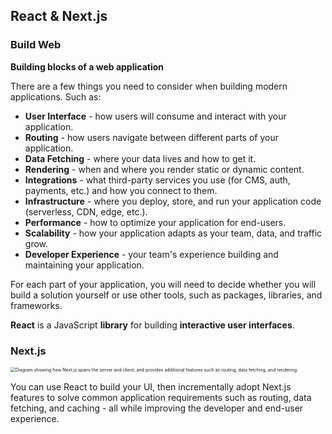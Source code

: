 ## React & Next.js

### Build Web

**Building blocks of a web application**

There are a few things you need to consider when building modern applications. Such as:

- **User Interface** - how users will consume and interact with your application.
- **Routing** - how users navigate between different parts of your application.
- **Data Fetching** - where your data lives and how to get it.
- **Rendering** - when and where you render static or dynamic content.
- **Integrations** - what third-party services you use (for CMS, auth, payments, etc.) and how you connect to them.
- **Infrastructure** - where you deploy, store, and run your application code (serverless, CDN, edge, etc.).
- **Performance** - how to optimize your application for end-users.
- **Scalability** - how your application adapts as your team, data, and traffic grow.
- **Developer Experience** - your team's experience building and maintaining your application.

For each part of your application, you will need to decide whether you will build a solution yourself or use other tools, such as packages, libraries, and frameworks.



**React** is a JavaScript **library** for building **interactive user interfaces**.



### Next.js

<img src="https://nextjs.org/_next/image?url=%2Flearn%2Flight%2Flearn-ecosystem.png&w=3840&q=75&dpl=dpl_APzAEVHWNLKj6iaDUjQbByoTBRJh" alt="Diagram showing how Next.js spans the server and client, and provides additional features such as routing, data fetching, and rendering." style="zoom:50%;" />

You can use React to build your UI, then incrementally adopt Next.js features to solve common application requirements such as routing, data fetching, and caching - all while improving the developer and end-user experience.





